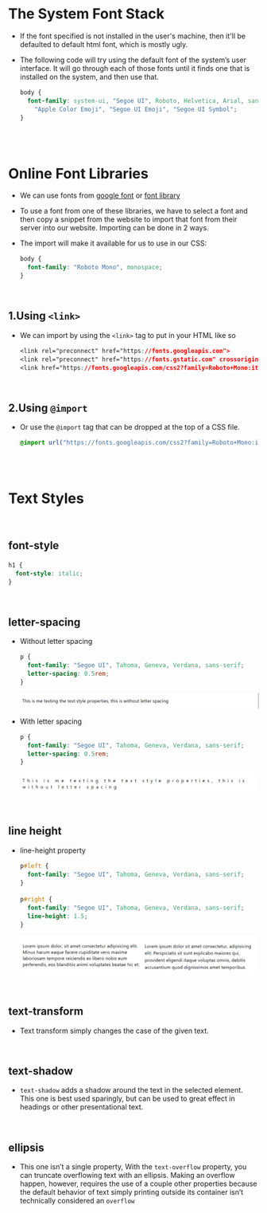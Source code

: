 # The System Font Stack

- If the font specified is not installed in the user's machine, then it'll be defaulted to default html font, which is mostly ugly.

- The following code will try using the default font of the system’s user interface. It will go through each of those fonts until it finds one that is installed on the system, and then use that.

  ```css
  body {
    font-family: system-ui, "Segoe UI", Roboto, Helvetica, Arial, sans-serif,
      "Apple Color Emoji", "Segoe UI Emoji", "Segoe UI Symbol";
  }
  ```

<br>
<br>

# Online Font Libraries

- We can use fonts from [google font](https://fonts.google.com/) or [font library](https://fontlibrary.org/)

- To use a font from one of these libraries, we have to select a font and then copy a snippet from the website to import that font from their server into our website. Importing can be done in 2 ways.

* The import will make it available for us to use in our CSS:

  ```css
  body {
    font-family: "Roboto Mono", monospace;
  }
  ```

<br>

## 1.Using `<link>`

- We can import by using the `<link>` tag to put in your HTML like so

  ```css
  <link rel="preconnect" href="https://fonts.googleapis.com">
  <link rel="preconnect" href="https://fonts.gstatic.com" crossorigin>
  <link href="https://fonts.googleapis.com/css2?family=Roboto+Mono:ital,wght@1,300&display=swap" rel="stylesheet">
  ```

<br>

## 2.Using `@import`

- Or use the `@import` tag that can be dropped at the top of a CSS file.

  ```css
  @import url("https://fonts.googleapis.com/css2?family=Roboto+Mono:ital,wght@1,300&display=swap");
  ```

<br>
<br>

# Text Styles

<br>

## font-style

```css
h1 {
  font-style: italic;
}
```

<br>

## letter-spacing

- Without letter spacing

  ```css
  p {
    font-family: "Segoe UI", Tahoma, Geneva, Verdana, sans-serif;
    letter-spacing: 0.5rem;
  }
  ```

  ![image](./_assets/spacing1.png)

- With letter spacing

  ```css
  p {
    font-family: "Segoe UI", Tahoma, Geneva, Verdana, sans-serif;
    letter-spacing: 0.5rem;
  }
  ```

  ![image](./_assets/spacing2.png)

<br>

## line height

- line-height property

  ```css
  p#left {
    font-family: "Segoe UI", Tahoma, Geneva, Verdana, sans-serif;
  }

  p#right {
    font-family: "Segoe UI", Tahoma, Geneva, Verdana, sans-serif;
    line-height: 1.5;
  }
  ```

  ![image](./_assets/lineheight.png)

<br>

## text-transform

- Text transform simply changes the case of the given text.

<br>

## text-shadow

- `text-shadow` adds a shadow around the text in the selected element. This one is best used sparingly, but can be used to great effect in headings or other presentational text.

<br>

## ellipsis

- This one isn’t a single property, With the `text-overflow` property, you can truncate overflowing text with an ellipsis. Making an overflow happen, however, requires the use of a couple other properties because the default behavior of text simply printing outside its container isn’t technically considered an `overflow`
